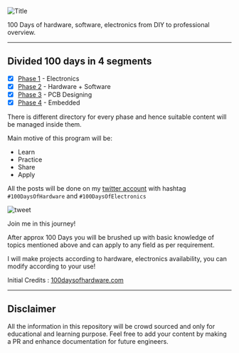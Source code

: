 ![Title](https://svg-banners.vercel.app/api?type=typeWriter&text1=100%20Days%20of%20Hardware%20🧰&width=800&height=150)

100 Days of hardware, software, electronics from DIY to professional overview.

---

## Divided 100 days in 4 segments

- [x] [Phase 1](https://github.com/AnshumanFauzdar/100DaysOfHardware/tree/main/Phase1) - Electronics
- [x] [Phase 2](https://github.com/AnshumanFauzdar/100DaysOfHardware/tree/main/Phase2) - Hardware + Software
- [x] [Phase 3](https://github.com/AnshumanFauzdar/100DaysOfHardware/tree/main/Phase3) - PCB Designing
- [x] [Phase 4](https://github.com/AnshumanFauzdar/100DaysOfHardware/tree/main/Phase4) - Embedded

There is different directory for every phase and hence suitable content will be managed inside them.

Main motive of this program will be:
- Learn
- Practice
- Share
- Apply

All the posts will be done on my [twitter account](https://twitter.com/anshumanfauzdar) with hashtag ```#100DaysOfHardware``` and ```#100DaysOfElectronics```

![tweet](https://user-images.githubusercontent.com/40523329/126989611-d01ce2be-dbd9-4d24-b3f3-61f53965b072.png)

Join me in this journey!

After approx 100 Days you will be brushed up with basic knowledge of topics mentioned above and can apply to any field as per requirement.

I will make projects according to hardware, electronics availability, you can modify according to your use!

Initial Credits : [100daysofhardware.com](https://100daysofhardware.com)

---

## Disclaimer
All the information in this repository will be crowd sourced and only for educational and learning purpose. Feel free to add your content by making a PR and enhance documentation for future engineers.
